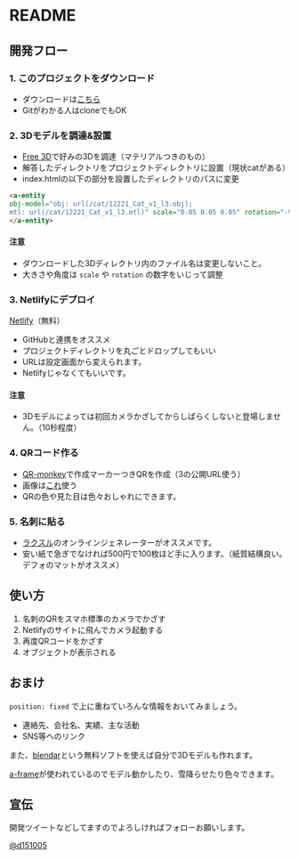 # README

## 開発フロー

### 1. このプロジェクトをダウンロード

- ダウンロードは[こちら](https://github.com/deerboy/ar-template/archive/master.zip)
- Gitがわかる人はcloneでもOK

### 2. 3Dモデルを調達&設置

- [Free 3D](https://free3d.com/ja/)で好みの3Dを調達（マテリアルつきのもの）
- 解答したディレクトリをプロジェクトディレクトリに設置（現状catがある）
- index.htmlの以下の部分を設置したディレクトリのパスに変更

```html
<a-entity 
obj-model="obj: url(/cat/12221_Cat_v1_l3.obj); 
mtl: url(/cat/12221_Cat_v1_l3.mtl)" scale="0.05 0.05 0.05" rotation="-90 0 0">
</a-entity>
```

#### 注意

- ダウンロードした3Dディレクトリ内のファイル名は変更しないこと。
- 大きさや角度は `scale` や `rotation` の数字をいじって調整

### 3. Netlifyにデプロイ

[Netlify](https://app.netlify.com/teams/deerboy/sites)（無料）

- GitHubと連携をオススメ
- プロジェクトディレクトリを丸ごとドロップしてもいい
- URLは設定画面から変えられます。
- Netlifyじゃなくてもいいです。

#### 注意

- 3Dモデルによっては初回カメラかざしてからしばらくしないと登場しません。（10秒程度）

### 4. QRコード作る

- [QR-monkey](https://www.qrcode-monkey.com/)で作成マーカーつきQRを作成（3の公開URL使う）
- 画像は[これ](https://github.com/deerboy/ar-template/blob/master/code.png?raw=true)使う
- QRの色や見た目は色々おしゃれにできます。

### 5. 名刺に貼る

- [ラクスル](https://raksul.com/online-design/business_card/?sample_design=)のオンラインジェネレーターがオススメです。
- 安い紙で急ぎでなければ500円で100枚ほど手に入ります。（紙質結構良い。デフォのマットがオススメ）

## 使い方

1. 名刺のQRをスマホ標準のカメラでかざす
2. Netlifyのサイトに飛んでカメラ起動する
3. 再度QRコードをかざす
4. オブジェクトが表示される

## おまけ

`position: fixed` で上に重ねていろんな情報をおいてみましょう。

- 連絡先、会社名、実績、主な活動
- SNS等へのリンク

また、[blendar](https://www.blender.org/)という無料ソフトを使えば自分で3Dモデルも作れます。

[a-frame](https://aframe.io/)が使われているのでモデル動かしたり、雪降らせたり色々できます。

## 宣伝

開発ツイートなどしてますのでよろしければフォローお願いします。

[@d151005](https://twitter.com/d151005)